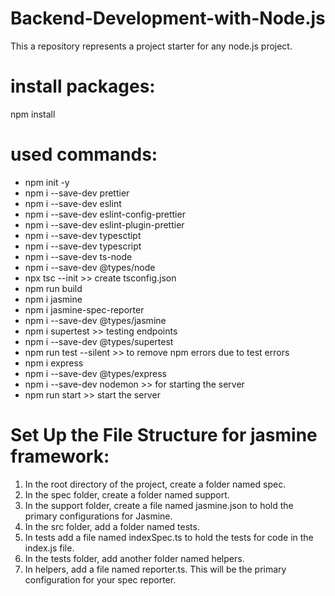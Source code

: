 # Backend-Development-with-Node.js
This a repository represents a project starter for any node.js project.

# install packages: 
npm install

# used commands:
* npm init -y
* npm i --save-dev prettier
* npm i --save-dev eslint
* npm i --save-dev eslint-config-prettier
* npm i --save-dev eslint-plugin-prettier
* npm i --save-dev typesctipt
* npm i --save-dev typescript
* npm i --save-dev ts-node
* npm i --save-dev @types/node
* npx tsc --init >> create tsconfig.json
* npm run build
* npm i jasmine
* npm i jasmine-spec-reporter
* npm i --save-dev @types/jasmine
* npm i supertest >> testing endpoints
* npm i --save-dev @types/supertest
* npm run test --silent >> to remove npm errors due to test errors
* npm i express
* npm i --save-dev @types/express
* npm i --save-dev nodemon >> for starting the server
* npm run start >> start the server

# Set Up the File Structure for jasmine framework:
1. In the root directory of the project, create a folder named spec.
2. In the spec folder, create a folder named support.
3. In the support folder, create a file named jasmine.json to hold the primary configurations for Jasmine.
4. In the src folder, add a folder named tests.
5. In tests add a file named indexSpec.ts to hold the tests for code in the index.js file.
6. In the tests folder, add another folder named helpers.
7. In helpers, add a file named reporter.ts. This will be the primary configuration for your spec reporter.
